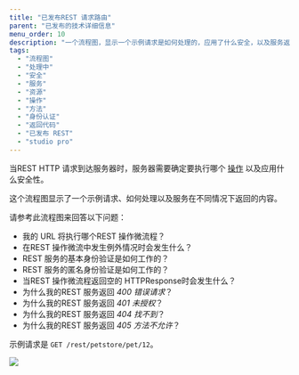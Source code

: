 ```yaml
---
title: "已发布REST 请求路由"
parent: "已发布的技术详细信息"
menu_order: 10
description: "一个流程图，显示一个示例请求是如何处理的，应用了什么安全，以及服务返回了什么。"
tags:
  - "流程图"
  - "处理中"
  - "安全"
  - "服务"
  - "资源"
  - "操作"
  - "方法"
  - "身份认证"
  - "返回代码"
  - "已发布 REST"
  - "studio pro"
---
```


当REST HTTP 请求到达服务器时，服务器需要确定要执行哪个 [操作](published-rest-operation) 以及应用什么安全性。

这个流程图显示了一个示例请求、如何处理以及服务在不同情况下返回的内容。

请参考此流程图来回答以下问题：

* 我的 URL 将执行哪个REST 操作微流程？
* 在REST 操作微流中发生例外情况时会发生什么？
* REST 服务的基本身份验证是如何工作的？
* REST 服务的匿名身份验证是如何工作的？
* 当REST 操作微流程返回空的 HTTPResponse时会发生什么？
* 为什么我的REST 服务返回 _400 错误请求_？
* 为什么我的REST 服务返回 _401 未授权_？
* 为什么我的REST 服务返回 _404 找不到_？
* 为什么我的REST 服务返回 _405 方法不允许_？

示例请求是 `GET /rest/petstore/pet/12`。

![](attachments/published-rest-service/determine-operation.png)
